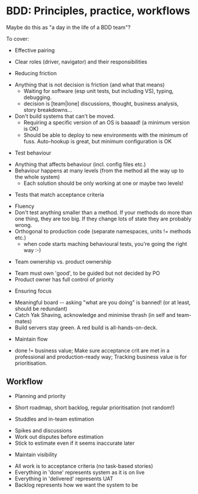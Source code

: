 BDD: Principles, practice, workflows
====================================

Maybe do this as "a day in the life of a BDD team"?

To cover:

* Effective pairing
 - Clear roles (driver, navigator) and their responsibilities
* Reducing friction
 - Anything that is not decision is friction (and what that means)
   * Waiting for software (esp unit tests, but including VS), typing, debugging.
   * decision is [team|lone] discussions, thought, business analysis, story breakdowns...
 - Don't build systems that can't be moved.
   * Requiring a specific version of an OS is baaaad! (a minimum version is OK)
   * Should be able to deploy to new environments with the minimum of fuss. Auto-hookup is great, but minimum configuration is OK
* Test behaviour
 - Anything that affects behaviour (incl. config files etc.)
 - Behaviour happens at many levels (from the method all the way up to the whole system)
   * Each solution should be only working at one or maybe two levels!
* Tests that match acceptance criteria
 - Fluency
 - Don't test anything smaller than a method. If your methods do more than one thing, they are too big. If they change lots of state they are probably wrong.
 - Orthogonal to production code (separate namespaces, units != methods etc.)
   * when code starts maching behavioural tests, you're going the right way :-)
* Team ownership vs. product ownership
 - Team must own 'good', to be guided but not decided by PO
 - Product owner has full control of priority

* Ensuring focus
 - Meaningful board -- asking "what are you doing" is banned! (or at least, should be redundant)
 - Catch Yak Shaving, acknowledge and minimise thrash (in self and team-mates)
 - Build servers stay green. A red build is all-hands-on-deck.
* Maintain flow
 - done != business value; Make sure acceptance crit are met in a professional and production-ready way; Tracking business value is for prioritisation.

Workflow
--------
* Planning and priority
 - Short roadmap, short backlog, regular prioritisation (not random!)
* Studdles and in-team estimation
 - Spikes and discussions
 - Work out disputes before estimation
 - Stick to estimate even if it seems inaccurate later
* Maintain visibility
 - All work is to acceptance criteria (no task-based stories)
 - Everything in 'done' represents system as it is on live
 - Everything in 'delivered' represents UAT
 - Backlog represents how we want the system to be


